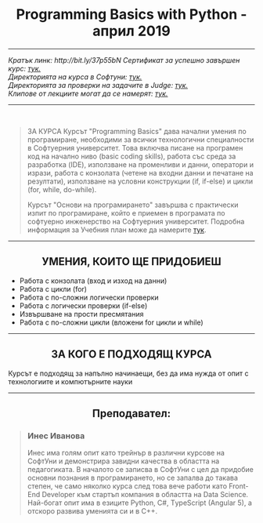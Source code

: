 <h1 align="center">Programming Basics with Python - април 2019</h1>

<hr>
    <p><i>
        Кратък линк: http://bit.ly/37p55bN
        Сертификат за успешно завършен курс: <a href="https://softuni.bg/certificates/details/67562/f6df6244">тук.</a><br>
        Директорията на курса в Софтуни: <a href="https://softuni.bg/trainings/2328/programming-basics-with-python-april-2019">тук.</a><br>
        Директорията за проверки на задачите в Judge: <a href="https://judge.softuni.bg/Contests/#!/List/ByCategory/130/PB-Exercises">тук.</a><br>
        Клипове от лекциите могат да се намерят: <a href="https://www.youtube.com/playlist?list=PLdu5EMqCM5n_lQ8cMp_s6xiBfnmhF1RP9">тук.</a><br>
    </i></p>
<hr>

<br>
<blockquote>
    <p>
        ЗА КУРСА
        Курсът "Programming Basics" дава начални умения по програмиране, необходими за всички технологични специалности в Софтуерния университет. Това включва писане на програмен код на начално ниво (basic coding skills), работа със среда за разработка (IDE), използване на променливи и данни, оператори и изрази, работа с конзолата (четене на входни данни и печатане на резултати), използване на условни конструкции (if, if-else) и цикли (for, while, do-while).
    </p>
    <p>
        Курсът "Основи на програмирането" завършва с практически изпит по програмиране, който е приемен в програмата по софтуерно инженерство на Софтуерния университет. Подробна информация за Учебния план може да намерите <a href="https://softuni.bg/curriculum">тук</a>.
    </p>
</blockquote>

<hr>

<h2 align="center">УМЕНИЯ, КОИТО ЩЕ ПРИДОБИЕШ</h2>
<ul>
    <li>Работа с конзолата (вход и изход на данни)</li>
    <li>Работа с цикли (for)</li>
    <li>Работа с по-сложни логически проверки</li>
    <li>Работа с логически проверки (if-else)</li>
    <li>Извършване на прости пресмятания</li>
    <li>Работа с по-сложни цикли (вложени for цикли и while)</li>
</ul>

<hr>

<h2 align="center">ЗА КОГО Е ПОДХОДЯЩ КУРСА</h2>
<p>Курсът е подходящ за напълно начинаещи, без да има нужда от опит с технологиите и компютърните науки<p>

<hr>

<h2 align="center">Преподавател:</h2>
<blockquote>
    <h3>Инес Иванова</h3>
    <p>
        Инес има голям опит като трейнър в различни курсове на СофтУни и демонстрира завидни качества в областта на педагогиката. В началото се записва в СофтУни с цел да придобие основни познания в програмирането, но се запалва до такава степен, че само няколко курса след това вече работи като Front-End Developer към стартъп компания в областта на Data Science. Най-богат опит има в езиците Python, C#, ТypeScript (Angular 5), a отскоро развива уменията си и в C++.
    </p>
</blockquote>

